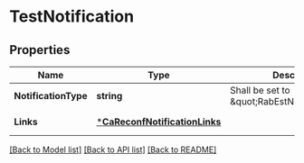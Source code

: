 # TestNotification

## Properties
Name | Type | Description | Notes
------------ | ------------- | ------------- | -------------
**NotificationType** | **string** | Shall be set to \&quot;RabEstNotification\&quot;. | [default to null]
**Links** | [***CaReconfNotificationLinks**](CaReconfNotification__links.md) |  | [default to null]

[[Back to Model list]](../README.md#documentation-for-models) [[Back to API list]](../README.md#documentation-for-api-endpoints) [[Back to README]](../README.md)


